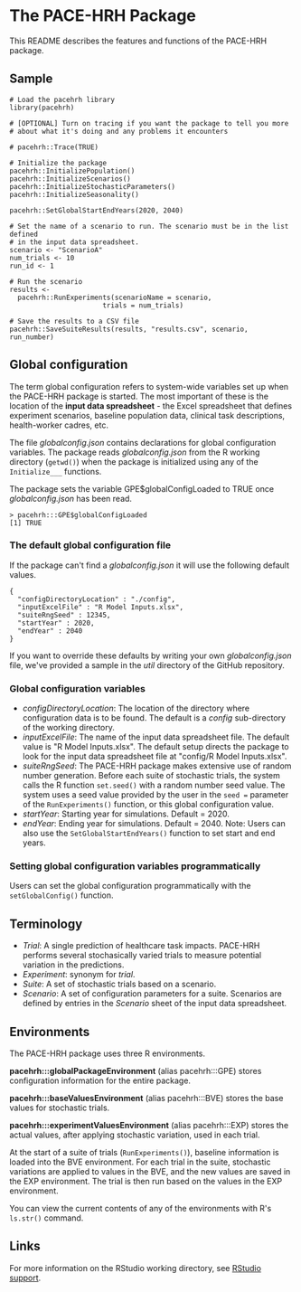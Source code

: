 # The PACE-HRH Package

This README describes the features and functions of the PACE-HRH package.

## Sample

```
# Load the pacehrh library
library(pacehrh)

# [OPTIONAL] Turn on tracing if you want the package to tell you more
# about what it's doing and any problems it encounters

# pacehrh::Trace(TRUE)

# Initialize the package
pacehrh::InitializePopulation()
pacehrh::InitializeScenarios()
pacehrh::InitializeStochasticParameters()
pacehrh::InitializeSeasonality()

pacehrh::SetGlobalStartEndYears(2020, 2040)

# Set the name of a scenario to run. The scenario must be in the list defined
# in the input data spreadsheet.
scenario <- "ScenarioA"
num_trials <- 10
run_id <- 1

# Run the scenario
results <-
  pacehrh::RunExperiments(scenarioName = scenario,
                       trials = num_trials)

# Save the results to a CSV file
pacehrh::SaveSuiteResults(results, "results.csv", scenario, run_number)
```

## Global configuration

The term global configuration refers to system-wide variables set up
when the PACE-HRH package is started. The most important of these is the location of the 
__input data spreadsheet__ - the Excel spreadsheet that defines experiment scenarios, 
baseline population data, clinical task descriptions, health-worker cadres, etc. 

The file _globalconfig.json_ contains declarations for global configuration 
variables. The package reads _globalconfig.json_ from the R working directory (`getwd()`)
when the package is initialized using any of the `Initialize___` functions.

The package sets the variable GPE$globalConfigLoaded to TRUE once _globalconfig.json_
has been read.

```
> pacehrh:::GPE$globalConfigLoaded
[1] TRUE
```

### The default global configuration file

If the package can't find a _globalconfig.json_ it will use the following
default values.

```
{
  "configDirectoryLocation" : "./config",
  "inputExcelFile" : "R Model Inputs.xlsx",
  "suiteRngSeed" : 12345,
  "startYear" : 2020,
  "endYear" : 2040
}
```

If you want to override these defaults by writing your own _globalconfig.json_ file,
we've provided a sample in the _util_ directory of the GitHub repository.

### Global configuration variables

- _configDirectoryLocation_: The location of the directory where configuration
data is to be found. The default is a _config_ sub-directory of the working directory.
- _inputExcelFile_: The name of the input data spreadsheet file. The default value
is "R Model Inputs.xlsx". The default setup directs the package to look for the
input data spreadsheet file at "config/R Model Inputs.xlsx".
- _suiteRngSeed_: The PACE-HRH package makes extensive use of random number
generation. Before each suite of stochastic trials, the system calls the 
R function `set.seed()` with a random number seed value. The system uses
a seed value provided by the user in the `seed =` parameter of the `RunExperiments()`
function, or this global configuration value.
- _startYear_: Starting year for simulations. Default = 2020.
- _endYear_: Ending year for simulations. Default = 2040. Note: Users can also
use the `SetGlobalStartEndYears()` function to set start and end years.

### Setting global configuration variables programmatically

Users can set the global configuration programmatically with the `setGlobalConfig()`
function. 

## Terminology

- _Trial_: A single prediction of healthcare task impacts. PACE-HRH 
performs several stochasically varied trials to measure potential
variation in the predictions.
- _Experiment_: synonym for _trial_.
- _Suite_: A set of stochastic trials based on a scenario.
- _Scenario_: A set of configuration parameters for a suite. Scenarios are defined by entries
in the _Scenario_ sheet of the input data spreadsheet.

## Environments

The PACE-HRH package uses three R environments.

__pacehrh:::globalPackageEnvironment__ (alias pacehrh:::GPE) stores configuration 
information for the entire package.

__pacehrh:::baseValuesEnvironment__ (alias pacehrh:::BVE) stores the base values 
for stochastic trials.

__pacehrh:::experimentValuesEnvironment__ (alias pacehrh:::EXP) stores the actual values, 
after applying stochastic variation, used in each trial.

At the start of a suite of trials (`RunExperiments()`), 
baseline information is loaded into the BVE environment. For each trial in the suite, 
stochastic variations are applied to values in the 
BVE, and the new values are saved in the EXP environment. The trial is then run 
based on the values in the EXP environment.
 
You can view the current contents of any of the environments with R's
`ls.str()` command.

## Links

For more information on the RStudio working directory,
see [RStudio support](https://support.rstudio.com/hc/en-us/articles/200711843-Working-Directories-and-Workspaces-in-the-RStudio-IDE).

